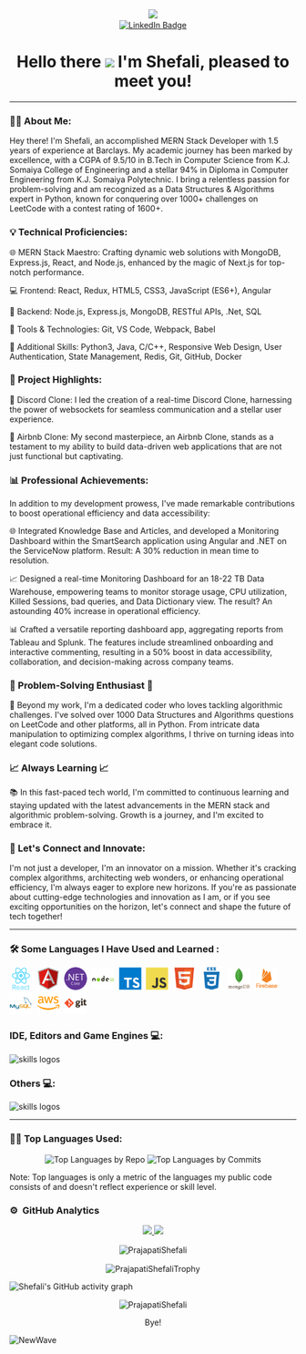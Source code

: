 <div id="header" align="center">
  <img src="https://media.giphy.com/media/ahVlmHJzTMxygUxUou/giphy.gif" width="200"/>
  <div id="badges">
    <a href="[https://www.linkedin.com/in/shefaliprajapati](https://www.linkedin.com/in/shefaliprajapati/)">
      <img src="https://img.shields.io/badge/LinkedIn-blue?style=for-the-badge&logo=linkedin&logoColor=white" alt="LinkedIn Badge"/>
    </a>
  </div>
  <h1>
    Hello there
    <img src="https://media.giphy.com/media/hvRJCLFzcasrR4ia7z/giphy.gif" width="30px"/>
    I'm Shefali, pleased to meet you!
  </h1>
</div>

---

### :man_technologist: About Me:
Hey there! I'm Shefali, an accomplished MERN Stack Developer with 1.5 years of experience at Barclays. My academic journey has been marked by excellence, with a CGPA of 9.5/10 in B.Tech in Computer Science from K.J. Somaiya College of Engineering and a stellar 94% in Diploma in Computer Engineering from K.J. Somaiya Polytechnic. I bring a relentless passion for problem-solving and am recognized as a Data Structures & Algorithms expert in Python, known for conquering over 1000+ challenges on LeetCode with a contest rating of 1600+.

### :bulb: Technical Proficiencies:

:globe_with_meridians: MERN Stack Maestro: Crafting dynamic web solutions with MongoDB, Express.js, React, and Node.js, enhanced by the magic of Next.js for top-notch performance.

:computer: Frontend: React, Redux, HTML5, CSS3, JavaScript (ES6+), Angular

:satellite: Backend: Node.js, Express.js, MongoDB, RESTful APIs, .Net, SQL

:wrench: Tools & Technologies: Git, VS Code, Webpack, Babel

📱 Additional Skills: Python3, Java, C/C++, Responsive Web Design, User Authentication, State Management, Redis, Git, GitHub, Docker

### :rocket: Project Highlights:

:star2: Discord Clone: I led the creation of a real-time Discord Clone, harnessing the power of websockets for seamless communication and a stellar user experience.

:star2: Airbnb Clone: My second masterpiece, an Airbnb Clone, stands as a testament to my ability to build data-driven web applications that are not just functional but captivating.

### :bar_chart: Professional Achievements:
In addition to my development prowess, I've made remarkable contributions to boost operational efficiency and data accessibility:

:globe_with_meridians: Integrated Knowledge Base and Articles, and developed a Monitoring Dashboard within the SmartSearch application using Angular and .NET on the ServiceNow platform. Result: A 30% reduction in mean time to resolution.

:chart_with_upwards_trend: Designed a real-time Monitoring Dashboard for an 18-22 TB Data Warehouse, empowering teams to monitor storage usage, CPU utilization, Killed Sessions, bad queries, and Data Dictionary view. The result? An astounding 40% increase in operational efficiency.

:bar_chart: Crafted a versatile reporting dashboard app, aggregating reports from Tableau and Splunk. The features include streamlined onboarding and interactive commenting, resulting in a 50% boost in data accessibility, collaboration, and decision-making across company teams.

### :brain: Problem-Solving Enthusiast :brain:
:rocket: Beyond my work, I'm a dedicated coder who loves tackling algorithmic challenges. I've solved over 1000 Data Structures and Algorithms questions on LeetCode and other platforms, all in Python. From intricate data manipulation to optimizing complex algorithms, I thrive on turning ideas into elegant code solutions.

### :chart_with_upwards_trend: Always Learning :chart_with_upwards_trend:
:books: In this fast-paced tech world, I'm committed to continuous learning and staying updated with the latest advancements in the MERN stack and algorithmic problem-solving. Growth is a journey, and I'm excited to embrace it.

### :speech_balloon: Let's Connect and Innovate:
I'm not just a developer, I'm an innovator on a mission. Whether it's cracking complex algorithms, architecting web wonders, or enhancing operational efficiency, I'm always eager to explore new horizons. If you're as passionate about cutting-edge technologies and innovation as I am, or if you see exciting opportunities on the horizon, let's connect and shape the future of tech together!

---

### :hammer_and_wrench: Some Languages I Have Used and Learned :
<div>
  <img src="https://github.com/devicons/devicon/blob/master/icons/react/react-original-wordmark.svg" title="React" alt="React" width="40" height="40"/>&nbsp;
  <img src="https://github.com/devicons/devicon/blob/master/icons/angularjs/angularjs-original.svg" title="AngularJS" alt="AngularJS" width="40" height="40"/>&nbsp;
  <img src="https://github.com/devicons/devicon/blob/master/icons/dotnetcore/dotnetcore-original.svg" title="NetCore" alt="NetCore" width="40" height="40"/>&nbsp;
  <img src="https://github.com/devicons/devicon/blob/master/icons/nodejs/nodejs-original-wordmark.svg" title="NodeJS" alt="NodeJS" width="40" height="40"/>&nbsp;
  <img src="https://github.com/devicons/devicon/blob/master/icons/typescript/typescript-original.svg" title="Typescript" alt="Typescript" width="40" height="40"/>&nbsp;
  <img src="https://github.com/devicons/devicon/blob/master/icons/javascript/javascript-original.svg" title="JavaScript" alt="JavaScript" width="40" height="40"/>&nbsp;
  <img src="https://github.com/devicons/devicon/blob/master/icons/html5/html5-original.svg" title="HTML5" alt="HTML" width="40" height="40"/>&nbsp;
  <img src="https://github.com/devicons/devicon/blob/master/icons/css3/css3-plain-wordmark.svg"  title="CSS3" alt="CSS" width="40" height="40"/>&nbsp;
  <img src="https://github.com/devicons/devicon/blob/master/icons/mongodb/mongodb-original-wordmark.svg" title="MongoDB"  alt="MongoDB" width="40" height="40"/>&nbsp;
  <img src="https://github.com/devicons/devicon/blob/master/icons/firebase/firebase-plain-wordmark.svg" title="Firebase" alt="Firebase" width="40" height="40"/>&nbsp;
  <img src="https://github.com/devicons/devicon/blob/master/icons/mysql/mysql-original-wordmark.svg" title="MySQL"  alt="MySQL" width="40" height="40"/>&nbsp;
  <img src="https://github.com/devicons/devicon/blob/master/icons/amazonwebservices/amazonwebservices-plain-wordmark.svg" title="AWS" alt="AWS" width="40" height="40"/>&nbsp;
  <img src="https://github.com/devicons/devicon/blob/master/icons/git/git-original-wordmark.svg" title="Git" alt="Git" width="40" height="40"/>
</div>

### IDE, Editors and Game Engines 💻:
<img src="https://skillicons.dev/icons?i=vscode,visualstudio,idea,vim,replit,mongodb" alt="skills logos" />

### Others 💻:

<img src="https://skillicons.dev/icons?i=linux,bash,regex,powershell,docker,azure,sqlite,nginx,pr,ps,svg,discord,linkedin,netlify,gherkin" alt="skills logos" />

---

### 👨‍💻 Top Languages Used:
<p align="center">
  <img align="center" src="https://github-profile-summary-cards.vercel.app/api/cards/repos-per-language?username=PrajapatiShefali&theme=nord_dark" alt="Top Languages by Repo" />
  <img align="center" src="https://github-profile-summary-cards.vercel.app/api/cards/most-commit-language?username=PrajapatiShefali&theme=nord_dark" alt="Top Languages by Commits" /></p>
  
  Note: Top languages is only a metric of the languages my public code consists of and doesn't reflect experience or skill level.
  
### ⚙️ &nbsp;GitHub Analytics

<p align="center">
<a href="https://github.com/PrajapatiShefali">
  <img height="180em" src="https://github-readme-stats-eight-theta.vercel.app/api?username=PrajapatiShefali&show_icons=true&theme=algolia&include_all_commits=true&count_private=true"/>
  <img height="180em" src="https://github-readme-stats-eight-theta.vercel.app/api/top-langs/?username=PrajapatiShefali&layout=compact&langs_count=8&theme=algolia"/>
</a>
 <br />
  
<p align="center"><img align="center" src="https://streak-stats.demolab.com/?user=PrajapatiShefali&theme=algolia" alt="PrajapatiShefali" /></p>

<p align="center"><img align="center" src="https://github-trophies.vercel.app/?username=PrajapatiShefali&column=6&theme=algolia" alt="PrajapatiShefaliTrophy" /></p>



 ![Shefali's GitHub activity graph]( https://github-readme-activity-graph.vercel.app/graph?username=PrajapatiShefali&theme=react-dark&area=true&hide_border=true#gh-light-mode-only)
 
 <p align="center"><img align="center" src="60157b62652163c01c6d19e2a389338e.gif" alt="PrajapatiShefali" /></p>
<p align="center">
  Bye!
</p>

![NewWave](https://user-images.githubusercontent.com/81550376/180223136-576934f8-2f40-4fb9-acd9-786d1d5d0f73.svg)
